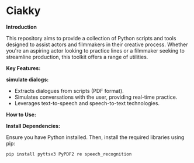# Ciakky

**Introduction**

This repository aims to provide a collection of Python scripts and tools designed to assist actors and filmmakers in their creative process. Whether you're an aspiring actor looking to practice lines or a filmmaker seeking to streamline production, this toolkit offers a range of utilities.

**Key Features:**

**simulate dialogs:**
   - Extracts dialogues from scripts (PDF format).
   - Simulates conversations with the user, providing real-time practice.
   - Leverages text-to-speech and speech-to-text technologies.

**How to Use:**

  **Install Dependencies:** 
  
  Ensure you have Python installed. Then, install the required libraries using pip:
   ```bash
  pip install pyttsx3 PyPDF2 re speech_recognition
```
